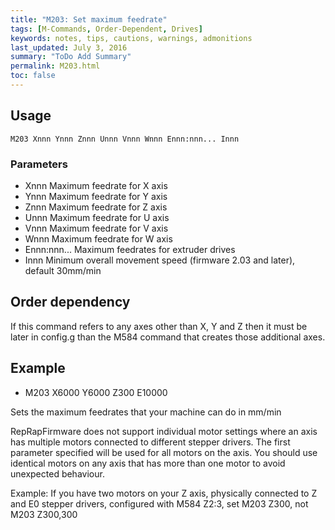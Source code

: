 ```yaml
---
title: "M203: Set maximum feedrate" 
tags: [M-Commands, Order-Dependent, Drives]
keywords: notes, tips, cautions, warnings, admonitions
last_updated: July 3, 2016
summary: "ToDo Add Summary"
permalink: M203.html
toc: false
---
```



## Usage ##
```
M203 Xnnn Ynnn Znnn Unnn Vnnn Wnnn Ennn:nnn... Innn
```

### Parameters ###

+ Xnnn Maximum feedrate for X axis
+ Ynnn Maximum feedrate for Y axis
+ Znnn Maximum feedrate for Z axis
+ Unnn Maximum feedrate for U axis
+ Vnnn Maximum feedrate for V axis
+ Wnnn Maximum feedrate for W axis
+ Ennn:nnn... Maximum feedrates for extruder drives
+ Innn Minimum overall movement speed (firmware 2.03 and later), default 30mm/min

## Order dependency ##

If this command refers to any axes other than X, Y and Z then it must be later in config.g than the M584 command that creates those additional axes.

## Example ##

+ M203 X6000 Y6000 Z300 E10000

Sets the maximum feedrates that your machine can do in mm/min

RepRapFirmware does not support individual motor settings where an axis has multiple motors connected to different stepper drivers. The first parameter specified will be used for all motors on the axis. You should use identical motors on any axis that has more than one motor to avoid unexpected behaviour.

Example: If you have two motors on your Z axis, physically connected to Z and E0 stepper drivers, configured with M584 Z2:3, set M203 Z300, not M203 Z300,300
